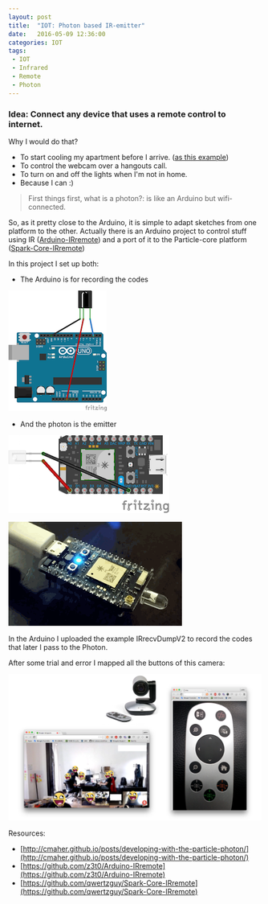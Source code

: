 ```yaml
---
layout: post
title:  "IOT: Photon based IR-emitter"
date:   2016-05-09 12:36:00
categories: IOT 
tags:
 - IOT 
 - Infrared
 - Remote
 - Photon
---
```



### Idea: Connect any device that uses a remote control to internet.

Why I would do that?

* To start cooling my apartment before I arrive. ([as this example](http://cmaher.github.io/posts/developing-with-the-particle-photon/))
* To control the webcam over a hangouts call.
* To turn on and off the lights when I'm not in home.
* Because I can :)

>First things first, what is a photon?: is like an Arduino but wifi-connected.

So, as it pretty close to the Arduino, it is simple to adapt sketches from one platform to the other. Actually there is an Arduino project to control stuff using IR ([Arduino-IRremote](https://github.com/z3t0/Arduino-IRremote)) and a port of it to the Particle-core platform ([Spark-Core-IRremote](https://github.com/qwertzguy/Spark-Core-IRremote)) 

In this project I set up both:

* The Arduino is for recording the codes 

![arduino schema](/files/iot-ir/receiver_bb.png)

* And the photon is the emitter

![photon schema](/files/iot-ir/emitter_bb.png)

![photon photo](/files/iot-ir/photon-led.gif)

In the Arduino I uploaded the example IRrecvDumpV2 to record the codes that later I pass to the Photon.

After some trial and error I mapped all the buttons of this camera:

![Camera c6000](/files/iot-ir/hangouts-implementation-camera.png)

Resources:

* [http://cmaher.github.io/posts/developing-with-the-particle-photon/](http://cmaher.github.io/posts/developing-with-the-particle-photon/)
* [https://github.com/z3t0/Arduino-IRremote](https://github.com/z3t0/Arduino-IRremote)
* [https://github.com/qwertzguy/Spark-Core-IRremote](https://github.com/qwertzguy/Spark-Core-IRremote)



 
